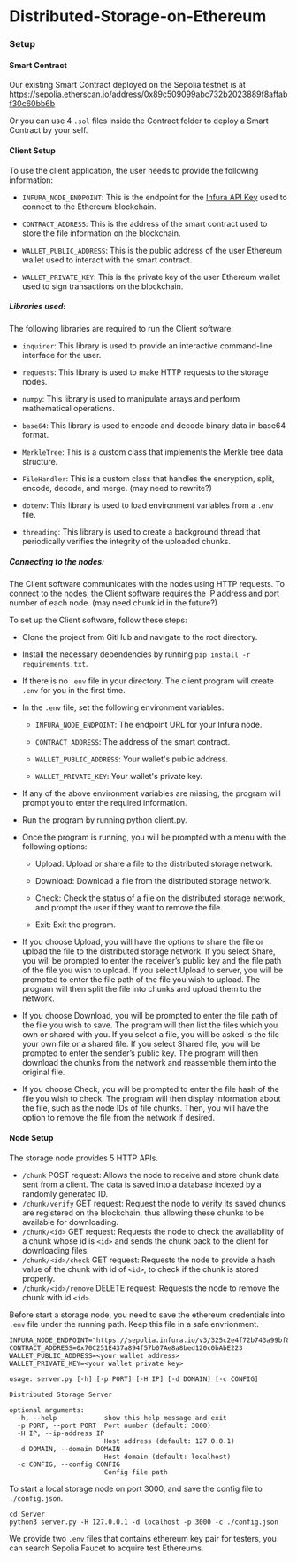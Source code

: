 # Distributed-Storage-on-Ethereum
### Setup
#### Smart Contract

Our existing Smart Contract deployed on the Sepolia testnet is at https://sepolia.etherscan.io/address/0x89c509099abc732b2023889f8affabf30c60bb6b

Or you can use 4 `.sol` files inside the Contract folder to deploy a Smart Contract by your self.

#### Client Setup

To use the client application, the user needs to provide the following information:

- `INFURA_NODE_ENDPOINT`: This is the endpoint for the [Infura API Key](https://www.infura.io/) used to connect to the Ethereum blockchain.

- `CONTRACT_ADDRESS`: This is the address of the smart contract used to store the file information on the blockchain.

- `WALLET_PUBLIC_ADDRESS`: This is the public address of the user Ethereum wallet used to interact with the smart contract.

- `WALLET_PRIVATE_KEY`: This is the private key of the user Ethereum wallet used to sign transactions on the blockchain.

##### Libraries used:
The following libraries are required to run the Client software:

- `inquirer`: This library is used to provide an interactive command-line interface for the user.

- `requests`: This library is used to make HTTP requests to the storage nodes.

- `numpy`: This library is used to manipulate arrays and perform mathematical operations.

- `base64`: This library is used to encode and decode binary data in base64 format.

- `MerkleTree`: This is a custom class that implements the Merkle tree data structure.

- `FileHandler`: This is a custom class that handles the encryption, split, encode, decode, and merge. (may need to rewrite?)

- `dotenv`: This library is used to load environment variables from a `.env` file.

- `threading`: This library is used to create a background thread that periodically verifies the integrity of the uploaded chunks.

##### Connecting to the nodes:

The Client software communicates with the nodes using HTTP requests. To connect to the nodes, the Client software requires the IP address and port number of each node.  (may need chunk id in the future?)

To set up the Client software, follow these steps:

- Clone the project from GitHub and navigate to the root directory.

- Install the necessary dependencies by running `pip install -r requirements.txt`.

- If there is no `.env` file in your directory. The client program will create `.env` for you in the first time.

- In the `.env` file, set the following environment variables:

  - `INFURA_NODE_ENDPOINT`: The endpoint URL for your Infura node.

  - `CONTRACT_ADDRESS`: The address of the smart contract.

  - `WALLET_PUBLIC_ADDRESS`: Your wallet's public address.

  - `WALLET_PRIVATE_KEY`: Your wallet's private key.

- If any of the above environment variables are missing, the program will prompt you to enter the required information.

- Run the program by running python client.py.

- Once the program is running, you will be prompted with a menu with the following options:

  - Upload: Upload or share a file to the distributed storage network. 

  - Download: Download a file from the distributed storage network.

  - Check: Check the status of a file on the distributed storage network, and prompt the user if they want to remove the file.

  - Exit: Exit the program.

- If you choose Upload, you will have the options to share the file or upload the file to the distributed storage network. If you select Share, you will be prompted to enter the receiver’s public key and the file path of the file you wish to upload. If you select Upload to server, you will be prompted to enter the file path of the file you wish to upload. The program will then split the file into chunks and upload them to the network.

- If you choose Download, you will be prompted to enter the file path of the file you wish to save. The program will then list the files which you own or shared with you. If you select a file, you will be asked is the file your own file or a shared file. If you select Shared file, you will be prompted to enter the sender’s public key. The program will then download the chunks from the network and reassemble them into the original file.

- If you choose Check, you will be prompted to enter the file hash of the file you wish to check. The program will then display information about the file, such as the node IDs of file chunks. Then, you will have the option to remove the file from the network if desired.


#### Node Setup
The storage node provides 5 HTTP APIs.

- `/chunk` POST request: Allows the node to receive and store chunk data sent from a client. The data is saved into a database indexed by a randomly generated ID.
- `/chunk/verify` GET request: Request the node to verify its saved chunks are registered on the blockchain, thus allowing these chunks to be available for downloading.
- `/chunk/<id>` GET request: Requests the node to check the availability of a chunk whose id is `<id>` and sends the chunk back to the client for downloading files.
- `/chunk/<id>/check` GET request: Requests the node to provide a hash value of the chunk with id of `<id>`,  to check if the chunk is stored properly.
- `/chunk/<id>/remove` DELETE request: Requests the node to remove the chunk with id `<id>`.

Before start a storage node, you need to save the ethereum credentials into `.env` file under the running path. Keep this file in a safe envrionment.

```
INFURA_NODE_ENDPOINT="https://sepolia.infura.io/v3/325c2e4f72b743a99bf8325760da19c5"
CONTRACT_ADDRESS=0x70C251E437a894f57b07Ae8a8bed120c0bAbE223
WALLET_PUBLIC_ADDRESS=<your wallet address>
WALLET_PRIVATE_KEY=<your wallet private key>
```

```
usage: server.py [-h] [-p PORT] [-H IP] [-d DOMAIN] [-c CONFIG]

Distributed Storage Server

optional arguments:
  -h, --help            show this help message and exit
  -p PORT, --port PORT  Port number (default: 3000)
  -H IP, --ip-address IP
                        Host address (default: 127.0.0.1)
  -d DOMAIN, --domain DOMAIN
                        Host domain (default: localhost)
  -c CONFIG, --config CONFIG
                        Config file path
```

To start a local storage node on port 3000, and save the config file to `./config.json`.

```shell
cd Server
python3 server.py -H 127.0.0.1 -d localhost -p 3000 -c ./config.json
```


We provide two `.env` files that contains ethereum key pair for testers, you can search Sepolia Faucet to acquire test Ethereums.

```

```

```
```


